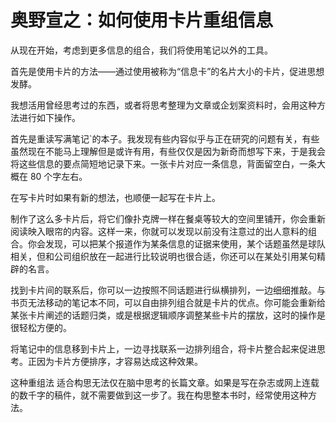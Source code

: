 
# 奥野宣之：如何使用卡片重组信息

从现在开始，考虑到更多信息的组合，我们将使用笔记以外的工具。

首先是使用卡片的方法——通过使用被称为“信息卡”的名片大小的卡片，促进思想发酵。

我想活用曾经思考过的东西，或者将思考整理为文章或企划案资料时，会用这种方法进行如下操作。

首先是重读写满笔记`的本子。我发现有些内容似乎与正在研究的问题有关，有些虽然现在不能马上理解但是或许有用，有些仅仅是因为新奇而想写下来，于是我会将这些信息的要点简短地记录下来。一张卡片对应一条信息，背面留空白，一条大概在 80 个字左右。

在写卡片时如果有新的想法，也顺便一起写在卡片上。

制作了这么多卡片后，将它们像扑克牌一样在餐桌等较大的空间里铺开，你会重新阅读映入眼帘的内容。这样一来，你就可以发现以前没有注意过的出人意料的组合。你会发现，可以把某个报道作为某条信息的证据来使用，某个话题虽然是球队相关，但和公司组织放在一起进行比较说明也很合适，你还可以在某处引用某句精辟的名言。

找到卡片间的联系后，你可以一边按照不同话题进行纵横排列，一边细细推敲。与书页无法移动的笔记本不同，可以自由排列组合就是卡片的优点。你可能会重新给某张卡片阐述的话题归类，或是根据逻辑顺序调整某些卡片的摆放，这时的操作是很轻松方便的。

将笔记中的信息移到卡片上，一边寻找联系一边排列组合，将卡片整合起来促进思考。正因为卡片方便排序，才容易达成这种效果。


这种重组法 适合构思无法仅在脑中思考的长篇文章。如果是写在杂志或网上连载的数千字的稿件，就不需要做到这一步了。我在构思整本书时，经常使用这种方法。

